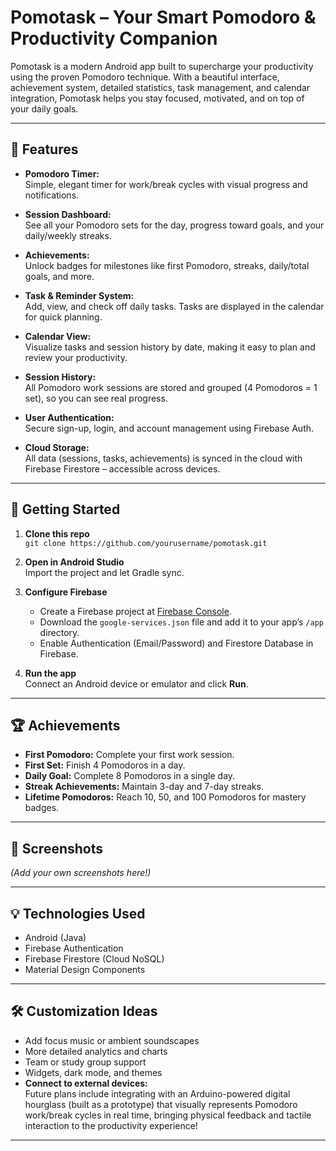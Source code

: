 # Pomotask – Your Smart Pomodoro & Productivity Companion

Pomotask is a modern Android app built to supercharge your productivity using the proven Pomodoro technique. With a beautiful interface, achievement system, detailed statistics, task management, and calendar integration, Pomotask helps you stay focused, motivated, and on top of your daily goals.

---

## 🎯 Features

- **Pomodoro Timer:**  
  Simple, elegant timer for work/break cycles with visual progress and notifications.
  
- **Session Dashboard:**  
  See all your Pomodoro sets for the day, progress toward goals, and your daily/weekly streaks.

- **Achievements:**  
  Unlock badges for milestones like first Pomodoro, streaks, daily/total goals, and more.

- **Task & Reminder System:**  
  Add, view, and check off daily tasks. Tasks are displayed in the calendar for quick planning.

- **Calendar View:**  
  Visualize tasks and session history by date, making it easy to plan and review your productivity.

- **Session History:**  
  All Pomodoro work sessions are stored and grouped (4 Pomodoros = 1 set), so you can see real progress.

- **User Authentication:**  
  Secure sign-up, login, and account management using Firebase Auth.

- **Cloud Storage:**  
  All data (sessions, tasks, achievements) is synced in the cloud with Firebase Firestore – accessible across devices.

---

## 🚀 Getting Started

1. **Clone this repo**  
   `git clone https://github.com/yourusername/pomotask.git`

2. **Open in Android Studio**  
   Import the project and let Gradle sync.

3. **Configure Firebase**  
   - Create a Firebase project at [Firebase Console](https://console.firebase.google.com/).
   - Download the `google-services.json` file and add it to your app’s `/app` directory.
   - Enable Authentication (Email/Password) and Firestore Database in Firebase.

4. **Run the app**  
   Connect an Android device or emulator and click **Run**.

---

## 🏆 Achievements

- **First Pomodoro:** Complete your first work session.
- **First Set:** Finish 4 Pomodoros in a day.
- **Daily Goal:** Complete 8 Pomodoros in a single day.
- **Streak Achievements:** Maintain 3-day and 7-day streaks.
- **Lifetime Pomodoros:** Reach 10, 50, and 100 Pomodoros for mastery badges.

---

## 📱 Screenshots

*(Add your own screenshots here!)*

---

## 💡 Technologies Used

- Android (Java)
- Firebase Authentication
- Firebase Firestore (Cloud NoSQL)
- Material Design Components

---

## 🛠️ Customization Ideas

- Add focus music or ambient soundscapes
- More detailed analytics and charts
- Team or study group support
- Widgets, dark mode, and themes
-  **Connect to external devices:**  
  Future plans include integrating with an Arduino-powered digital hourglass (built as a prototype) that visually represents Pomodoro work/break cycles in real time, bringing physical feedback and tactile interaction to the productivity experience!

---


